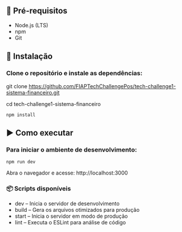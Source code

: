 ## 📁 Pré-requisitos
- Node.js (LTS)
- npm
- Git

## 💾 Instalação
### Clone o repositório e instale as dependências:

git clone https://github.com/FIAPTechChallengePos/tech-challenge1-sistema-financeiro.git

cd tech-challenge1-sistema-financeiro

`npm install`


## ▶️ Como executar
### Para iniciar o ambiente de desenvolvimento:

`npm run dev`

Abra o navegador e acesse: http://localhost:3000

### 📦 Scripts disponíveis
- dev – Inicia o servidor de desenvolvimento
- build – Gera os arquivos otimizados para produção
- start – Inicia o servidor em modo de produção
- lint – Executa o ESLint para análise de código